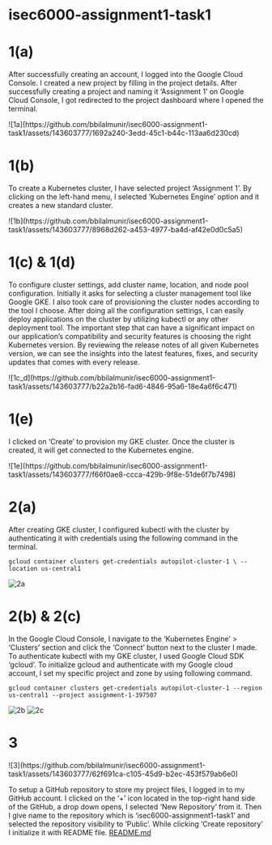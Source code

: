 # isec6000-assignment1-task1
<h1>1(a)</h1>
<p>
After successfully creating an account, I logged into the Google Cloud Console.
I created a new project by filling in the project details.
After successfully creating a project and naming it ‘Assignment 1’ on Google Cloud Console, I got redirected to the project dashboard where I opened the terminal.
</p>
![1a](https://github.com/bbilalmunir/isec6000-assignment1-task1/assets/143603777/1692a240-3edd-45c1-b44c-113aa6d230cd)


<h1>1(b)</h1>
<p>
To create a Kubernetes cluster, I have selected project ‘Assignment 1’.
By clicking on the left-hand menu, I selected ‘Kubernetes Engine’ option and it creates a new standard cluster.
</p>
![1b](https://github.com/bbilalmunir/isec6000-assignment1-task1/assets/143603777/8968d262-a453-4977-ba4d-af42e0d0c5a5)


<h1>1(c) & 1(d)</h1>
<p>
To configure cluster settings, add cluster name, location, and node pool configuration.
Initially it asks for selecting a cluster management tool like Google GKE. I also took care of provisioning the cluster nodes according to the tool I choose.
After doing all the configuration settings, I can easily deploy applications on the cluster by utilizing kubectl or any other deployment tool.
The important step that can have a significant impact on our application’s compatibility and security features is choosing the right Kubernetes version.
By reviewing the release notes of all given Kubernetes version, we can see the insights into the latest features, fixes, and security updates that comes with every release.
</p>
![1c_d](https://github.com/bbilalmunir/isec6000-assignment1-task1/assets/143603777/b22a2b16-fad6-4846-95a6-18e4a6f6c471)


<h1>1(e)</h1>
<p>
I clicked on ‘Create’ to provision my GKE cluster.
Once the cluster is created, it will get connected to the Kubernetes engine.
</p>
![1e](https://github.com/bbilalmunir/isec6000-assignment1-task1/assets/143603777/f66f0ae8-ccca-429b-9f8e-51de6f7b7498)

<h1>2(a)</h1>
<p>
After creating GKE cluster, I configured kubectl with the cluster by authenticating it with credentials using the following command in the terminal.</p>

```shell
gcloud container clusters get-credentials autopilot-cluster-1 \ --location us-central1
```
![2a](https://github.com/bbilalmunir/isec6000-assignment1-task1/assets/143603777/95e9c41e-ac9f-4b25-9e8b-e934ea97e30d)


<h1>2(b) & 2(c)</h1>
<p>
In the Google Cloud Console, I navigate to the ‘Kubernetes Engine’ > ‘Clusters’ section and click the ‘Connect’ button next to the cluster I made.
To authenticate kubectl with my GKE cluster, I used Google Cloud SDK ‘gcloud’.
To initialize gcloud and authenticate with my Google cloud account, I set my specific project and zone by using following command.</p>

```shell
gcloud container clusters get-credentials autopilot-cluster-1 --region us-central1 --project assignment-1-397507
```
![2b](https://github.com/bbilalmunir/isec6000-assignment1-task1/assets/143603777/365ad320-fe3e-4608-9f83-e21f2fe0f752)
![2c](https://github.com/bbilalmunir/isec6000-assignment1-task1/assets/143603777/e84e4dbc-2dbc-48ba-87f8-53cf575fe250)


<h1>3</h1>
<p>
  ![3](https://github.com/bbilalmunir/isec6000-assignment1-task1/assets/143603777/62f691ca-c105-45d9-b2ec-453f579ab6e0)

To setup a GitHub repository to store my project files, I logged in to my GitHub account.
I clicked on the ‘+’ icon located in the top-right hand side of the GitHub, a drop down opens, I selected ‘New Repository’ from it. Then I give name to the repository which is ‘isec6000-assignment1-task1’ and selected the repository visibility to ‘Public’. While clicking ‘Create repository’ I initialize it with README file. <a href="https://github.com/bbilalmunir/isec6000-assignment1-task1">README.md<a>

